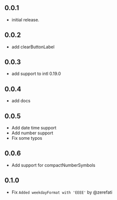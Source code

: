 ## 0.0.1
* initial release.

## 0.0.2
* add clearButtonLabel

## 0.0.3
* add support to intl 0.19.0

## 0.0.4
* add docs

## 0.0.5
* Add date time support
* Add number support
* Fix some typos

## 0.0.6
* Add support for compactNumberSymbols

## 0.1.0
* Fix `Added weekdayFormat with 'EEEE'` by @zerefati